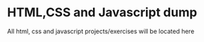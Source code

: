 # HTML,CSS and Javascript dump
 All html, css and javascript projects/exercises will be located here
